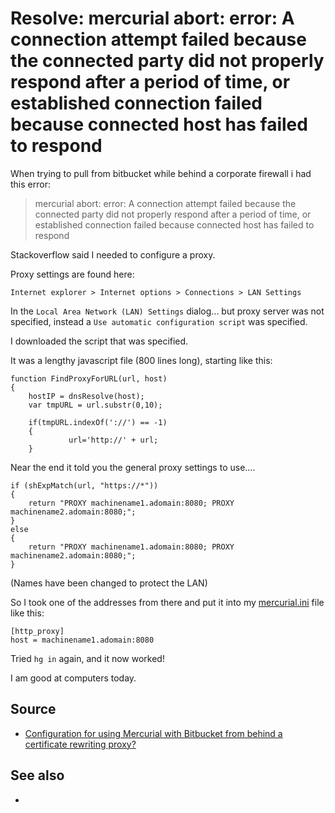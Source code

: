 # Resolve: mercurial abort: error: A connection attempt failed because the connected party did not properly respond after a period of time, or established connection failed because connected host has failed to respond

When trying to pull from bitbucket while behind a corporate firewall i had this error:


> mercurial abort: error: A connection attempt failed because the connected party did not properly respond after a period of time, or established connection failed because connected host has failed to respond

Stackoverflow said I needed to configure a proxy.

Proxy settings are found here:

	Internet explorer > Internet options > Connections > LAN Settings

In the `Local Area Network (LAN) Settings` dialog... but proxy server was not specified, instead a `Use automatic configuration script` was specified.

I downloaded the script that was specified.

It was a lengthy javascript file (800 lines long), starting like this:

	function FindProxyForURL(url, host)
	{
		hostIP = dnsResolve(host);
		var tmpURL = url.substr(0,10);

		if(tmpURL.indexOf('://') == -1)
		{
				 url='http://' + url;
		}

Near the end it told you the general proxy settings to use....


	if (shExpMatch(url, "https://*"))
	{
		return "PROXY machinename1.adomain:8080; PROXY machinename2.adomain:8080;";
	}
	else
	{
		return "PROXY machinename1.adomain:8080; PROXY machinename2.adomain:8080;";
	}

(Names have been changed to protect the LAN)

So I took one of the addresses from there and put it into my [mercurial.ini](mercurial_ini.md) file like this:


	[http_proxy]
	host = machinename1.adomain:8080

Tried `hg in` again, and it now worked!

I am good at computers today.



## Source

 * [Configuration for using Mercurial with Bitbucket from behind a certificate rewriting proxy?](http://stackoverflow.com/questions/8991608/configuration-for-using-mercurial-with-bitbucket-from-behind-a-certificate-rewri)

## See also

 * []()